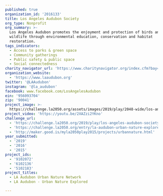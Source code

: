 ```yaml
---
published: true
organization_id: '2016133'
title: Los Angeles Audubon Society
org_type: Nonprofit
org_summary: >-
  Los Angeles Audubon promotes the enjoyment and protection of birds and other
  wildlife through environmental education, conservation and habitat
  restoration.
tags_indicators:
  - Access to parks & green space
  - Community gatherings
  - Public safety & public space
  - Social connectedness
charity_navigator_url: 'https://www.charitynavigator.org/index.cfm?bay=search.profile&ein=956093704'
organization_website:
  - 'https://www.laaudubon.org'
twitter: '@LAAudubon'
instagram: '@la_audubon'
facebook: www.facebook.com/LosAngelesAudubon
ein: '956093704'
zip: '90041'
project_image: >-
  https://challenge.la2050.org/assets/images/2019/play/2048-wide/los-angeles-audubon-society.jpg
project_video: 'https://youtu.be/2XAZzi2YKno'
challenge_url:
  - 'https://challenge.la2050.org/2019/play/los-angeles-audubon-society/'
  - 'https://challenge.la2050.org/entry/la-audubon-urban-nature-explored'
  - 'http://maker.good.is/myla2050play2015/projects/urbannature.html'
year_submitted:
  - '2019'
  - '2016'
  - '2015'
project_ids:
  - '9102072'
  - '6102136'
  - '5102183'
project_titles:
  - LA Audubon Urban Nature Network
  - LA Audubon - Urban Nature Explored

---
```


